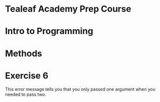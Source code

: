 # Tealeaf Academy Prep Course
# Intro to Programming
# Methods

# Exercise 6
This error message tells you that you only passed one argument when you needed to pass two.
